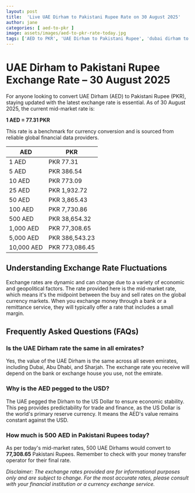 ```yaml
---
layout: post
title:  'Live UAE Dirham to Pakistani Rupee Rate on 30 August 2025'
author: jane
categories: [ aed-to-pkr ]
image: assets/images/aed-to-pkr-rate-today.jpg
tags: ['AED to PKR', 'UAE Dirham to Pakistani Rupee', 'dubai dirham to pkr', 'dirham rate in pakistan today', 'uae exchange rate pakistan']
---
```


# UAE Dirham to Pakistani Rupee Exchange Rate – 30 August 2025

For anyone looking to convert UAE Dirham (AED) to Pakistani Rupee (PKR), staying updated with the latest exchange rate is essential. As of 30 August 2025, the current mid-market rate is:

**1 AED = 77.31 PKR**

This rate is a benchmark for currency conversion and is sourced from reliable global financial data providers.

| AED | PKR |
| --- | --- |
| 1 AED | PKR 77.31 |
| 5 AED | PKR 386.54 |
| 10 AED | PKR 773.09 |
| 25 AED | PKR 1,932.72 |
| 50 AED | PKR 3,865.43 |
| 100 AED | PKR 7,730.86 |
| 500 AED | PKR 38,654.32 |
| 1,000 AED | PKR 77,308.65 |
| 5,000 AED | PKR 386,543.23 |
| 10,000 AED | PKR 773,086.45 |


## Understanding Exchange Rate Fluctuations

Exchange rates are dynamic and can change due to a variety of economic and geopolitical factors. The rate provided here is the mid-market rate, which means it's the midpoint between the buy and sell rates on the global currency markets. When you exchange money through a bank or a remittance service, they will typically offer a rate that includes a small margin.

## Frequently Asked Questions (FAQs)

### Is the UAE Dirham rate the same in all emirates?

Yes, the value of the UAE Dirham is the same across all seven emirates, including Dubai, Abu Dhabi, and Sharjah. The exchange rate you receive will depend on the bank or exchange house you use, not the emirate.

### Why is the AED pegged to the USD?

The UAE pegged the Dirham to the US Dollar to ensure economic stability. This peg provides predictability for trade and finance, as the US Dollar is the world's primary reserve currency. It means the AED's value remains constant against the USD.

### How much is 500 AED in Pakistani Rupees today?

As per today's mid-market rates, 500 UAE Dirhams would convert to **77,308.65** Pakistani Rupees. Remember to check with your money transfer operator for their final rate.



*Disclaimer: The exchange rates provided are for informational purposes only and are subject to change. For the most accurate rates, please consult with your financial institution or a currency exchange service.*
